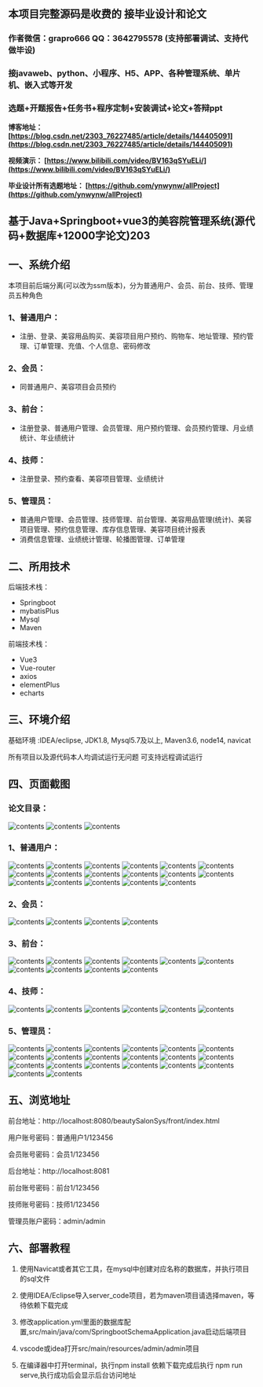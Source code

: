 ## 本项目完整源码是收费的  接毕业设计和论文

### 作者微信：grapro666 QQ：3642795578 (支持部署调试、支持代做毕设)

### 接javaweb、python、小程序、H5、APP、各种管理系统、单片机、嵌入式等开发

### 选题+开题报告+任务书+程序定制+安装调试+论文+答辩ppt

**博客地址：
[https://blog.csdn.net/2303_76227485/article/details/144405091](https://blog.csdn.net/2303_76227485/article/details/144405091)**

**视频演示：
[https://www.bilibili.com/video/BV163qSYuELi/](https://www.bilibili.com/video/BV163qSYuELi/)**

**毕业设计所有选题地址：
[https://github.com/ynwynw/allProject](https://github.com/ynwynw/allProject)**

## 基于Java+Springboot+vue3的美容院管理系统(源代码+数据库+12000字论文)203

## 一、系统介绍
本项目前后端分离(可以改为ssm版本)，分为普通用户、会员、前台、技师、管理员五种角色
### 1、普通用户：
- 注册、登录、美容用品购买、美容项目用户预约、购物车、地址管理、预约管理、订单管理、充值、个人信息、密码修改
### 2、会员：
- 同普通用户、美容项目会员预约
### 3、前台：
- 注册登录、普通用户管理、会员管理、用户预约管理、会员预约管理、月业绩统计、年业绩统计
### 4、技师：
- 注册登录、预约查看、美容项目管理、业绩统计
### 5、管理员：
- 普通用户管理、会员管理、技师管理、前台管理、美容用品管理(统计)、美容项目管理、预约信息管理、库存信息管理、美容项目统计报表
- 消费信息管理、业绩统计管理、轮播图管理、订单管理

## 二、所用技术
后端技术栈：
- Springboot
- mybatisPlus
- Mysql
- Maven

前端技术栈：
- Vue3
- Vue-router
- axios
- elementPlus
- echarts

## 三、环境介绍
基础环境 :IDEA/eclipse, JDK1.8, Mysql5.7及以上, Maven3.6, node14, navicat

所有项目以及源代码本人均调试运行无问题 可支持远程调试运行

## 四、页面截图
### 论文目录：
![contents](./picture/picture0.png)
![contents](./picture/picture00.png)
![contents](./picture/picture000.png)
### 1、普通用户：
![contents](./picture/picture1.png)
![contents](./picture/picture2.png)
![contents](./picture/picture3.png)
![contents](./picture/picture4.png)
![contents](./picture/picture5.png)
![contents](./picture/picture6.png)
![contents](./picture/picture7.png)
![contents](./picture/picture8.png)
![contents](./picture/picture9.png)
![contents](./picture/picture10.png)
![contents](./picture/picture11.png)
![contents](./picture/picture12.png)
![contents](./picture/picture13.png)
![contents](./picture/picture14.png)
![contents](./picture/picture15.png)
![contents](./picture/picture16.png)
![contents](./picture/picture17.png)
### 2、会员：
![contents](./picture/picture18.png)
![contents](./picture/picture19.png)
![contents](./picture/picture20.png)
![contents](./picture/picture21.png)
### 3、前台：
![contents](./picture/picture22.png)
![contents](./picture/picture23.png)
![contents](./picture/picture24.png)
![contents](./picture/picture25.png)
![contents](./picture/picture26.png)
![contents](./picture/picture27.png)
![contents](./picture/picture28.png)
![contents](./picture/picture29.png)
![contents](./picture/picture30.png)
![contents](./picture/picture31.png)
### 4、技师：
![contents](./picture/picture32.png)
![contents](./picture/picture33.png)
![contents](./picture/picture34.png)
![contents](./picture/picture35.png)
![contents](./picture/picture36.png)
![contents](./picture/picture37.png)
### 5、管理员：
![contents](./picture/picture38.png)
![contents](./picture/picture39.png)
![contents](./picture/picture40.png)
![contents](./picture/picture41.png)
![contents](./picture/picture42.png)
![contents](./picture/picture43.png)
![contents](./picture/picture44.png)
![contents](./picture/picture45.png)
![contents](./picture/picture46.png)
![contents](./picture/picture47.png)
![contents](./picture/picture48.png)
![contents](./picture/picture49.png)
![contents](./picture/picture50.png)
![contents](./picture/picture51.png)
![contents](./picture/picture52.png)
![contents](./picture/picture53.png)
![contents](./picture/picture54.png)
![contents](./picture/picture55.png)
![contents](./picture/picture56.png)
![contents](./picture/picture57.png)
## 五、浏览地址
前台地址：http://localhost:8080/beautySalonSys/front/index.html

用户账号密码：普通用户1/123456

会员账号密码：会员1/123456

后台地址：http://localhost:8081

前台账号密码：前台1/123456

技师账号密码：技师1/123456

管理员账户密码：admin/admin


## 六、部署教程
1. 使用Navicat或者其它工具，在mysql中创建对应名称的数据库，并执行项目的sql文件

2. 使用IDEA/Eclipse导入server_code项目，若为maven项目请选择maven，等待依赖下载完成

3. 修改application.yml里面的数据库配置,src/main/java/com/SpringbootSchemaApplication.java启动后端项目

4. vscode或idea打开src/main/resources/admin/admin项目

5. 在编译器中打开terminal，执行npm install 依赖下载完成后执行 npm run serve,执行成功后会显示后台访问地址
